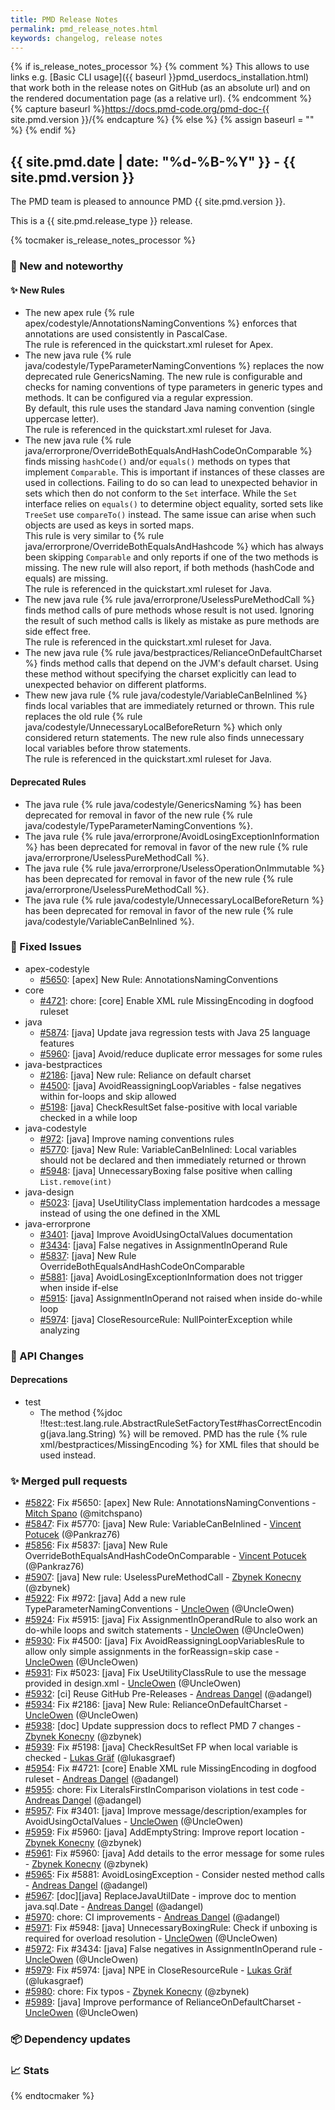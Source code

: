 ```yaml
---
title: PMD Release Notes
permalink: pmd_release_notes.html
keywords: changelog, release notes
---
```


{% if is_release_notes_processor %}
{% comment %}
This allows to use links e.g. [Basic CLI usage]({{ baseurl }}pmd_userdocs_installation.html) that work both
in the release notes on GitHub (as an absolute url) and on the rendered documentation page (as a relative url).
{% endcomment %}
{% capture baseurl %}https://docs.pmd-code.org/pmd-doc-{{ site.pmd.version }}/{% endcapture %}
{% else %}
{% assign baseurl = "" %}
{% endif %}

## {{ site.pmd.date | date: "%d-%B-%Y" }} - {{ site.pmd.version }}

The PMD team is pleased to announce PMD {{ site.pmd.version }}.

This is a {{ site.pmd.release_type }} release.

{% tocmaker is_release_notes_processor %}

### 🚀 New and noteworthy

#### ✨ New Rules
* The new apex rule {% rule apex/codestyle/AnnotationsNamingConventions %} enforces that annotations
  are used consistently in PascalCase.  
  The rule is referenced in the quickstart.xml ruleset for Apex.
* The new java rule {% rule java/codestyle/TypeParameterNamingConventions %} replaces the now deprecated rule
  GenericsNaming. The new rule is configurable and checks for naming conventions of type parameters in
  generic types and methods. It can be configured via a regular expression.  
  By default, this rule uses the standard Java naming convention (single uppercase letter).  
  The rule is referenced in the quickstart.xml ruleset for Java.
* The new java rule {% rule java/errorprone/OverrideBothEqualsAndHashCodeOnComparable %} finds missing
  `hashCode()` and/or `equals()` methods on types that implement `Comparable`. This is important if
  instances of these classes are used in collections. Failing to do so can lead to unexpected behavior in sets
  which then do not conform to the `Set` interface. While the `Set` interface relies on
  `equals()` to determine object equality, sorted sets like `TreeSet` use
  `compareTo()` instead. The same issue can arise when such objects are used
  as keys in sorted maps.  
  This rule is very similar to {% rule java/errorprone/OverrideBothEqualsAndHashcode %} which has always been
  skipping `Comparable` and only reports if one of the two methods is missing. The new rule will also report,
  if both methods (hashCode and equals) are missing.  
  The rule is referenced in the quickstart.xml ruleset for Java.
* The new java rule {% rule java/errorprone/UselessPureMethodCall %} finds method calls of pure methods
  whose result is not used. Ignoring the result of such method calls is likely as mistake as pure
  methods are side effect free.  
  The rule is referenced in the quickstart.xml ruleset for Java.
* The new java rule {% rule java/bestpractices/RelianceOnDefaultCharset %} finds method calls that
  depend on the JVM's default charset. Using these method without specifying the charset explicitly
  can lead to unexpected behavior on different platforms.
* Thew new java rule {% rule java/codestyle/VariableCanBeInlined %} finds local variables that are
  immediately returned or thrown. This rule replaces the old rule {% rule java/codestyle/UnnecessaryLocalBeforeReturn %}
  which only considered return statements. The new rule also finds unnecessary local variables
  before throw statements.  
  The rule is referenced in the quickstart.xml ruleset for Java.

#### Deprecated Rules
* The java rule {% rule java/codestyle/GenericsNaming %} has been deprecated for removal in favor
  of the new rule {% rule java/codestyle/TypeParameterNamingConventions %}.
* The java rule {% rule java/errorprone/AvoidLosingExceptionInformation %} has been deprecated for removal
  in favor of the new rule {% rule java/errorprone/UselessPureMethodCall %}.
* The java rule {% rule java/errorprone/UselessOperationOnImmutable %} has been deprecated for removal
  in favor of the new rule {% rule java/errorprone/UselessPureMethodCall %}.
* The java rule {% rule java/codestyle/UnnecessaryLocalBeforeReturn %} has been deprecated for removal
  in favor of the new rule {% rule java/codestyle/VariableCanBeInlined %}.

### 🐛 Fixed Issues
* apex-codestyle
  * [#5650](https://github.com/pmd/pmd/issues/5650): \[apex] New Rule: AnnotationsNamingConventions
* core
  * [#4721](https://github.com/pmd/pmd/issues/4721): chore: \[core] Enable XML rule MissingEncoding in dogfood ruleset
* java
  * [#5874](https://github.com/pmd/pmd/issues/5874): \[java] Update java regression tests with Java 25 language features
  * [#5960](https://github.com/pmd/pmd/issues/5960): \[java] Avoid/reduce duplicate error messages for some rules
* java-bestpractices
  * [#2186](https://github.com/pmd/pmd/issues/2186): \[java] New rule: Reliance on default charset
  * [#4500](https://github.com/pmd/pmd/issues/4500): \[java] AvoidReassigningLoopVariables - false negatives within for-loops and skip allowed
  * [#5198](https://github.com/pmd/pmd/issues/5198): \[java] CheckResultSet false-positive with local variable checked in a while loop
* java-codestyle
  * [#972](https://github.com/pmd/pmd/issues/972): \[java] Improve naming conventions rules
  * [#5770](https://github.com/pmd/pmd/issues/5770): \[java] New Rule: VariableCanBeInlined: Local variables should not be declared and then immediately returned or thrown
  * [#5948](https://github.com/pmd/pmd/issues/5948): \[java] UnnecessaryBoxing false positive when calling `List.remove(int)`
* java-design
  * [#5023](https://github.com/pmd/pmd/issues/5023): \[java] UseUtilityClass implementation hardcodes a message instead of using the one defined in the XML
* java-errorprone
  * [#3401](https://github.com/pmd/pmd/issues/3401): \[java] Improve AvoidUsingOctalValues documentation
  * [#3434](https://github.com/pmd/pmd/issues/3434): \[java] False negatives in AssignmentInOperand Rule
  * [#5837](https://github.com/pmd/pmd/issues/5837): \[java] New Rule OverrideBothEqualsAndHashCodeOnComparable
  * [#5881](https://github.com/pmd/pmd/issues/5881): \[java] AvoidLosingExceptionInformation does not trigger when inside if-else
  * [#5915](https://github.com/pmd/pmd/issues/5915): \[java] AssignmentInOperand not raised when inside do-while loop
  * [#5974](https://github.com/pmd/pmd/issues/5974): \[java] CloseResourceRule: NullPointerException while analyzing

### 🚨 API Changes

#### Deprecations
* test
  * The method {%jdoc !!test::test.lang.rule.AbstractRuleSetFactoryTest#hasCorrectEncoding(java.lang.String) %} will be removed.
    PMD has the rule {% rule xml/bestpractices/MissingEncoding %} for XML files that should be used instead.

### ✨ Merged pull requests
<!-- content will be automatically generated, see /do-release.sh -->
* [#5822](https://github.com/pmd/pmd/pull/5822): Fix #5650: \[apex] New Rule: AnnotationsNamingConventions - [Mitch Spano](https://github.com/mitchspano) (@mitchspano)
* [#5847](https://github.com/pmd/pmd/pull/5847): Fix #5770: \[java] New Rule: VariableCanBeInlined - [Vincent Potucek](https://github.com/Pankraz76) (@Pankraz76)
* [#5856](https://github.com/pmd/pmd/pull/5856): Fix #5837: \[java] New Rule OverrideBothEqualsAndHashCodeOnComparable - [Vincent Potucek](https://github.com/Pankraz76) (@Pankraz76)
* [#5907](https://github.com/pmd/pmd/pull/5907): \[java] New rule: UselessPureMethodCall - [Zbynek Konecny](https://github.com/zbynek) (@zbynek)
* [#5922](https://github.com/pmd/pmd/pull/5922): Fix #972: \[java] Add a new rule TypeParameterNamingConventions - [UncleOwen](https://github.com/UncleOwen) (@UncleOwen)
* [#5924](https://github.com/pmd/pmd/pull/5924): Fix #5915: \[java] Fix AssignmentInOperandRule to also work an do-while loops and switch statements - [UncleOwen](https://github.com/UncleOwen) (@UncleOwen)
* [#5930](https://github.com/pmd/pmd/pull/5930): Fix #4500: \[java] Fix AvoidReassigningLoopVariablesRule to allow only simple assignments in the forReassign=skip case - [UncleOwen](https://github.com/UncleOwen) (@UncleOwen)
* [#5931](https://github.com/pmd/pmd/pull/5931): Fix #5023: \[java] Fix UseUtilityClassRule to use the message provided in design.xml - [UncleOwen](https://github.com/UncleOwen) (@UncleOwen)
* [#5932](https://github.com/pmd/pmd/pull/5932): \[ci] Reuse GitHub Pre-Releases - [Andreas Dangel](https://github.com/adangel) (@adangel)
* [#5934](https://github.com/pmd/pmd/pull/5934): Fix #2186: \[java] New Rule: RelianceOnDefaultCharset - [UncleOwen](https://github.com/UncleOwen) (@UncleOwen)
* [#5938](https://github.com/pmd/pmd/pull/5938): \[doc] Update suppression docs to reflect PMD 7 changes - [Zbynek Konecny](https://github.com/zbynek) (@zbynek)
* [#5939](https://github.com/pmd/pmd/pull/5939): Fix #5198: \[java] CheckResultSet FP when local variable is checked - [Lukas Gräf](https://github.com/lukasgraef) (@lukasgraef)
* [#5954](https://github.com/pmd/pmd/pull/5954): Fix #4721: \[core] Enable XML rule MissingEncoding in dogfood ruleset - [Andreas Dangel](https://github.com/adangel) (@adangel)
* [#5955](https://github.com/pmd/pmd/pull/5955): chore: Fix LiteralsFirstInComparison violations in test code - [Andreas Dangel](https://github.com/adangel) (@adangel)
* [#5957](https://github.com/pmd/pmd/pull/5957): Fix #3401: \[java] Improve message/description/examples for AvoidUsingOctalValues - [UncleOwen](https://github.com/UncleOwen) (@UncleOwen)
* [#5959](https://github.com/pmd/pmd/pull/5959): Fix #5960: \[java] AddEmptyString: Improve report location - [Zbynek Konecny](https://github.com/zbynek) (@zbynek)
* [#5961](https://github.com/pmd/pmd/pull/5961): Fix #5960: \[java] Add details to the error message for some rules - [Zbynek Konecny](https://github.com/zbynek) (@zbynek)
* [#5965](https://github.com/pmd/pmd/pull/5965): Fix #5881: AvoidLosingException - Consider nested method calls - [Andreas Dangel](https://github.com/adangel) (@adangel)
* [#5967](https://github.com/pmd/pmd/pull/5967): \[doc]\[java] ReplaceJavaUtilDate - improve doc to mention java.sql.Date - [Andreas Dangel](https://github.com/adangel) (@adangel)
* [#5970](https://github.com/pmd/pmd/pull/5970): chore: CI improvements - [Andreas Dangel](https://github.com/adangel) (@adangel)
* [#5971](https://github.com/pmd/pmd/pull/5971): Fix #5948: \[java] UnnecessaryBoxingRule: Check if unboxing is required for overload resolution - [UncleOwen](https://github.com/UncleOwen) (@UncleOwen)
* [#5972](https://github.com/pmd/pmd/pull/5972): Fix #3434: \[java] False negatives in AssignmentInOperand rule - [UncleOwen](https://github.com/UncleOwen) (@UncleOwen)
* [#5979](https://github.com/pmd/pmd/pull/5979): Fix #5974: \[java] NPE in CloseResourceRule - [Lukas Gräf](https://github.com/lukasgraef) (@lukasgraef)
* [#5980](https://github.com/pmd/pmd/pull/5980): chore: Fix typos - [Zbynek Konecny](https://github.com/zbynek) (@zbynek)
* [#5989](https://github.com/pmd/pmd/pull/5989): \[java] Improve performance of RelianceOnDefaultCharset - [UncleOwen](https://github.com/UncleOwen) (@UncleOwen)

### 📦 Dependency updates
<!-- content will be automatically generated, see /do-release.sh -->

### 📈 Stats
<!-- content will be automatically generated, see /do-release.sh -->

{% endtocmaker %}

